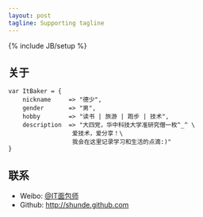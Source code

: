 ```yaml
---
layout: post
tagline: Supporting tagline
---
```


{% include JB/setup %}

## 关于

    var ItBaker = {
        nickname     => "德少",
        gender       => "男",
        hobby        => "读书 | 旅游 | 跑步 | 技术",
        description  => "大四党，华中科技大学准研究僧一枚^_^ \
                      爱技术，爱分享！\
                      我会在这里记录学习和生活的点滴:)"
    }

			
## 联系

- Weibo: [@IT面包师](http://weibo.com/wustcsd/)  
- Github: http://shunde.github.com

